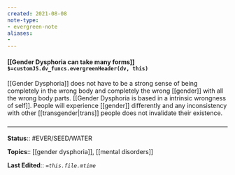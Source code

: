 ```yaml
---
created: 2021-08-08
note-type: 
- evergreen-note
aliases:
- 
---
```


#### [[Gender Dysphoria can take many forms]] `$=customJS.dv_funcs.evergreenHeader(dv, this)`

[[Gender Dysphoria]] does not have to be a strong sense of being completely in the wrong body and completely the wrong [[gender]] with all the wrong body parts. [[Gender Dysphoria is based in a intrinsic wrongness of self]]. People will experience [[gender]] differently and any inconsistency with other [[transgender|trans]] people does not invalidate their existence. 

### <hr class="footnote"/>

**Status**:: #EVER/SEED/WATER 

**Topics**::  [[gender dysphoria]], [[mental disorders]]
	
**Last Edited**:: *`=this.file.mtime`*
